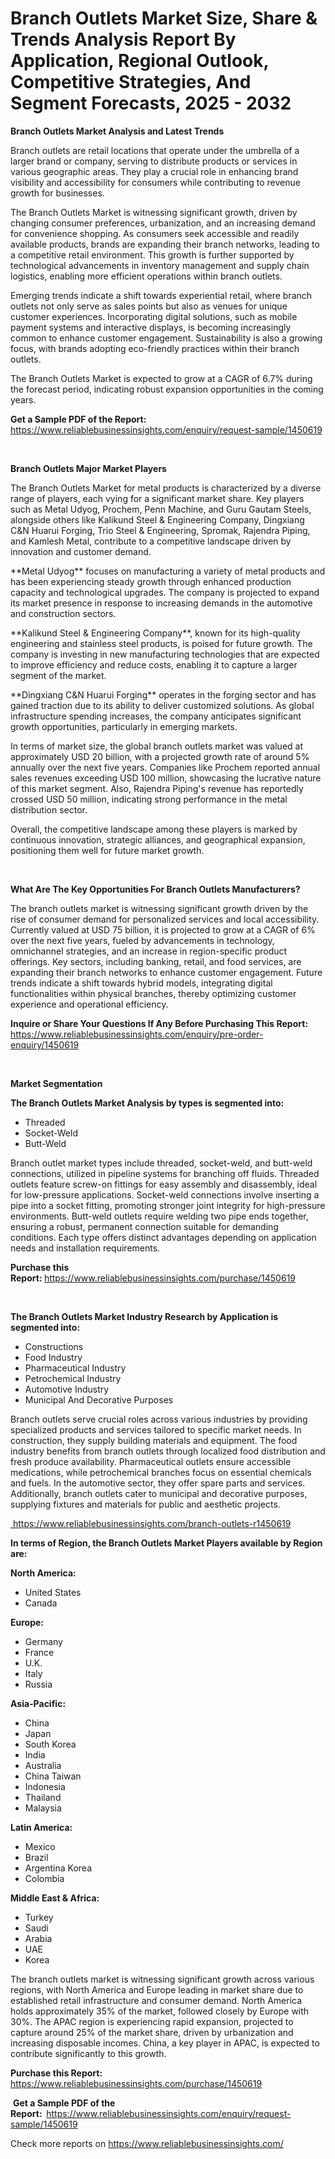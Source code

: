 <p><h1>Branch Outlets Market Size, Share & Trends Analysis Report By Application, Regional Outlook, Competitive Strategies, And Segment Forecasts, 2025 - 2032</h1></p><p><strong>Branch Outlets Market Analysis and Latest Trends</strong></p>
<p><p>Branch outlets are retail locations that operate under the umbrella of a larger brand or company, serving to distribute products or services in various geographic areas. They play a crucial role in enhancing brand visibility and accessibility for consumers while contributing to revenue growth for businesses. </p><p>The Branch Outlets Market is witnessing significant growth, driven by changing consumer preferences, urbanization, and an increasing demand for convenience shopping. As consumers seek accessible and readily available products, brands are expanding their branch networks, leading to a competitive retail environment. This growth is further supported by technological advancements in inventory management and supply chain logistics, enabling more efficient operations within branch outlets.</p><p>Emerging trends indicate a shift towards experiential retail, where branch outlets not only serve as sales points but also as venues for unique customer experiences. Incorporating digital solutions, such as mobile payment systems and interactive displays, is becoming increasingly common to enhance customer engagement. Sustainability is also a growing focus, with brands adopting eco-friendly practices within their branch outlets.</p><p>The Branch Outlets Market is expected to grow at a CAGR of 6.7% during the forecast period, indicating robust expansion opportunities in the coming years.</p></p>
<p><strong>Get a Sample PDF of the Report:&nbsp;</strong> <a href="https://www.reliablebusinessinsights.com/enquiry/request-sample/1450619?utm_campaign=3076&utm_medium=2&utm_source=Github&utm_content=ia&utm_term=11042025&utm_id=branch-outlets">https://www.reliablebusinessinsights.com/enquiry/request-sample/1450619</a></p>
<p>&nbsp;</p>
<p><strong>Branch Outlets Major Market Players</strong></p>
<p><p>The Branch Outlets Market for metal products is characterized by a diverse range of players, each vying for a significant market share. Key players such as Metal Udyog, Prochem, Penn Machine, and Guru Gautam Steels, alongside others like Kalikund Steel & Engineering Company, Dingxiang C&N Huarui Forging, Trio Steel & Engineering, Spromak, Rajendra Piping, and Kamlesh Metal, contribute to a competitive landscape driven by innovation and customer demand.</p><p>**Metal Udyog** focuses on manufacturing a variety of metal products and has been experiencing steady growth through enhanced production capacity and technological upgrades. The company is projected to expand its market presence in response to increasing demands in the automotive and construction sectors.</p><p>**Kalikund Steel & Engineering Company**, known for its high-quality engineering and stainless steel products, is poised for future growth. The company is investing in new manufacturing technologies that are expected to improve efficiency and reduce costs, enabling it to capture a larger segment of the market.</p><p>**Dingxiang C&N Huarui Forging** operates in the forging sector and has gained traction due to its ability to deliver customized solutions. As global infrastructure spending increases, the company anticipates significant growth opportunities, particularly in emerging markets.</p><p>In terms of market size, the global branch outlets market was valued at approximately USD 20 billion, with a projected growth rate of around 5% annually over the next five years. Companies like Prochem reported annual sales revenues exceeding USD 100 million, showcasing the lucrative nature of this market segment. Also, Rajendra Piping's revenue has reportedly crossed USD 50 million, indicating strong performance in the metal distribution sector.</p><p>Overall, the competitive landscape among these players is marked by continuous innovation, strategic alliances, and geographical expansion, positioning them well for future market growth.</p></p>
<p>&nbsp;</p>
<p><strong>What Are The Key Opportunities For Branch Outlets Manufacturers?</strong></p>
<p><p>The branch outlets market is witnessing significant growth driven by the rise of consumer demand for personalized services and local accessibility. Currently valued at USD 75 billion, it is projected to grow at a CAGR of 6% over the next five years, fueled by advancements in technology, omnichannel strategies, and an increase in region-specific product offerings. Key sectors, including banking, retail, and food services, are expanding their branch networks to enhance customer engagement. Future trends indicate a shift towards hybrid models, integrating digital functionalities within physical branches, thereby optimizing customer experience and operational efficiency.</p></p>
<p><strong>Inquire or Share Your Questions If Any Before Purchasing This Report:</strong> <a href="https://www.reliablebusinessinsights.com/enquiry/pre-order-enquiry/1450619?utm_campaign=3076&utm_medium=2&utm_source=Github&utm_content=ia&utm_term=11042025&utm_id=branch-outlets">https://www.reliablebusinessinsights.com/enquiry/pre-order-enquiry/1450619</a></p>
<p>&nbsp;</p>
<p><strong>Market Segmentation</strong></p>
<p><strong>The Branch Outlets Market Analysis by types is segmented into:</strong></p>
<p><ul><li>Threaded</li><li>Socket-Weld</li><li>Butt-Weld</li></ul></p>
<p><p>Branch outlet market types include threaded, socket-weld, and butt-weld connections, utilized in pipeline systems for branching off fluids. Threaded outlets feature screw-on fittings for easy assembly and disassembly, ideal for low-pressure applications. Socket-weld connections involve inserting a pipe into a socket fitting, promoting stronger joint integrity for high-pressure environments. Butt-weld outlets require welding two pipe ends together, ensuring a robust, permanent connection suitable for demanding conditions. Each type offers distinct advantages depending on application needs and installation requirements.</p></p>
<p><strong>Purchase this Report:&nbsp;</strong><a href="https://www.reliablebusinessinsights.com/purchase/1450619?utm_campaign=3076&utm_medium=2&utm_source=Github&utm_content=ia&utm_term=11042025&utm_id=branch-outlets">https://www.reliablebusinessinsights.com/purchase/1450619</a></p>
<p>&nbsp;</p>
<p><strong>The Branch Outlets Market Industry Research by Application is segmented into:</strong></p>
<p><ul><li>Constructions</li><li>Food Industry</li><li>Pharmaceutical Industry</li><li>Petrochemical Industry</li><li>Automotive Industry</li><li>Municipal And Decorative Purposes</li></ul></p>
<p><p>Branch outlets serve crucial roles across various industries by providing specialized products and services tailored to specific market needs. In construction, they supply building materials and equipment. The food industry benefits from branch outlets through localized food distribution and fresh produce availability. Pharmaceutical outlets ensure accessible medications, while petrochemical branches focus on essential chemicals and fuels. In the automotive sector, they offer spare parts and services. Additionally, branch outlets cater to municipal and decorative purposes, supplying fixtures and materials for public and aesthetic projects.</p></p>
<p><a href="https://www.reliablebusinessinsights.com/branch-outlets-r1450619?utm_campaign=3076&utm_medium=2&utm_source=Github&utm_content=ia&utm_term=11042025&utm_id=branch-outlets">&nbsp;https://www.reliablebusinessinsights.com/branch-outlets-r1450619</a></p>
<p><strong>In terms of Region, the Branch Outlets Market Players available by Region are:</strong></p>
<p>
    <p> <strong> North America: </strong>
        <ul>
            <li>United States</li>
            <li>Canada</li>
        </ul>
        </p> 
    <p> <strong> Europe: </strong>
        <ul>
            <li>Germany</li>
            <li>France</li>
            <li>U.K.</li>
            <li>Italy</li>
            <li>Russia</li>
        </ul>
        </p> 
    <p> <strong> Asia-Pacific: </strong>
        <ul>
            <li>China</li>
            <li>Japan</li>
            <li>South Korea</li>
            <li>India</li>
            <li>Australia</li>
            <li>China Taiwan</li>
            <li>Indonesia</li>
            <li>Thailand</li>
            <li>Malaysia</li>
        </ul>
        </p> 
    <p> <strong> Latin America: </strong>
        <ul>
            <li>Mexico</li>
            <li>Brazil</li>
            <li>Argentina Korea</li>
            <li>Colombia</li>
        </ul>
        </p> 
    <p> <strong> Middle East & Africa: </strong>
        <ul>
            <li>Turkey</li>
            <li>Saudi</li>
            <li>Arabia</li>
            <li>UAE</li>
            <li>Korea</li>
        </ul>
    </p>
    </p>
<p><p>The branch outlets market is witnessing significant growth across various regions, with North America and Europe leading in market share due to established retail infrastructure and consumer demand. North America holds approximately 35% of the market, followed closely by Europe with 30%. The APAC region is experiencing rapid expansion, projected to capture around 25% of the market share, driven by urbanization and increasing disposable incomes. China, a key player in APAC, is expected to contribute significantly to this growth.</p></p>
<p><strong>Purchase this Report: </strong><a href="https://www.reliablebusinessinsights.com/purchase/1450619?utm_campaign=3076&utm_medium=2&utm_source=Github&utm_content=ia&utm_term=11042025&utm_id=branch-outlets">https://www.reliablebusinessinsights.com/purchase/1450619</a></p>
<p>&nbsp;<strong>Get a Sample PDF of the Report:&nbsp;&nbsp;</strong><a href="https://www.reliablebusinessinsights.com/enquiry/request-sample/1450619?utm_campaign=3076&utm_medium=2&utm_source=Github&utm_content=ia&utm_term=11042025&utm_id=branch-outlets">https://www.reliablebusinessinsights.com/enquiry/request-sample/1450619</a></p>
<p><strong></strong></p>
<p>Check more reports on <a href="https://www.reliablebusinessinsights.com/?utm_campaign=3076&utm_medium=2&utm_source=Github&utm_content=ia&utm_term=11042025&utm_id=branch-outlets">https://www.reliablebusinessinsights.com/</a></p>